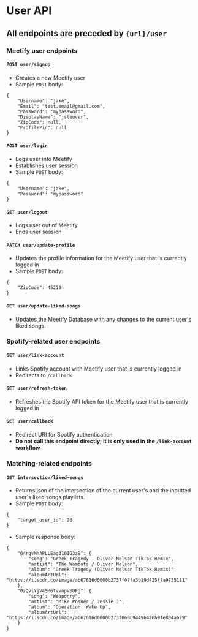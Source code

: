 # User API
## All endpoints are preceded by `{url}/user`

### Meetify user endpoints
#### `POST user/signup`
- Creates a new Meetify user
- Sample `POST` body:  
```
{  
    "Username": "jake",
    "Email": "test.email@gmail.com",
    "Password": "mypassword",
    "DisplayName": "jsteuver",
    "ZipCode": null,
    "ProfilePic": null
}
```

#### `POST user/login`
- Logs user into Meetify
- Establishes user session
- Sample `POST` body:
```
{
    "Username": "jake",
    "Password": "mypassword"
}
```

#### `GET user/logout`
- Logs user out of Meetify
- Ends user session

#### `PATCH user/update-profile`
- Updates the profile information for the Meetify user that is currently logged in
- Sample `POST` body:
```
{
    "ZipCode": 45219
}
```

#### `GET user/update-liked-songs`
- Updates the Meetify Database with any changes to the current user's liked songs.

### Spotify-related user endpoints
#### `GET user/link-account`
- Links Spotify account with Meetify user that is currently logged in
- Redirects to `/callback`

#### `GET user/refresh-token`
- Refreshes the Spotify API token for the Meetify user that is currently logged in

#### `GET user/callback`
- Redirect URI for Spotify authentication
- **Do not call this endpoint directly; it is only used in the `/link-account` workflow**

### Matching-related endpoints
#### `GET intersection/liked-songs`
- Returns json of the intersection of the current user's and the inputted user's liked songs playlists.
- Sample `POST` body:
```
{
    "target_user_id": 20
}
```
- Sample response body:
```
{
    "64rqvMhAPLLEag310IG3z9": {
        "song": "Greek Tragedy - Oliver Nelson TikTok Remix",
        "artist": "The Wombats / Oliver Nelson",
        "album": "Greek Tragedy (Oliver Nelson TikTok Remix)",
        "albumArtUrl": "https://i.scdn.co/image/ab67616d0000b2737f07fa3b19d425f7a9735111"
    },
    "0zQvlYjV4SM6tvvnpV3OFg": {
        "song": "Weaponry",
        "artist": "Mike Posner / Jessie J",
        "album": "Operation: Wake Up",
        "albumArtUrl": "https://i.scdn.co/image/ab67616d0000b273f066c94496426b9fe804a679"
    }
}
```
